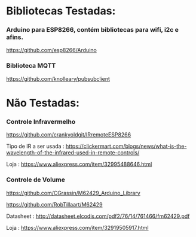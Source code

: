 # Bibliotecas Testadas:

### Arduino para ESP8266, contém bibliotecas para wifi, i2c e afins.

https://github.com/esp8266/Arduino

### Biblioteca MQTT

https://github.com/knolleary/pubsubclient




# Não Testadas:

### Controle Infravermelho

https://github.com/crankyoldgit/IRremoteESP8266

Tipo de IR a ser usada : https://clickermart.com/blogs/news/what-is-the-wavelength-of-the-infrared-used-in-remote-controls/

Loja : https://www.aliexpress.com/item/32995488646.html

### Controle de Volume

https://github.com/CGrassin/M62429_Arduino_Library

https://github.com/RobTillaart/M62429

Datasheet : http://datasheet.elcodis.com/pdf2/76/14/761466/fm62429.pdf

Loja : https://www.aliexpress.com/item/32919505917.html
